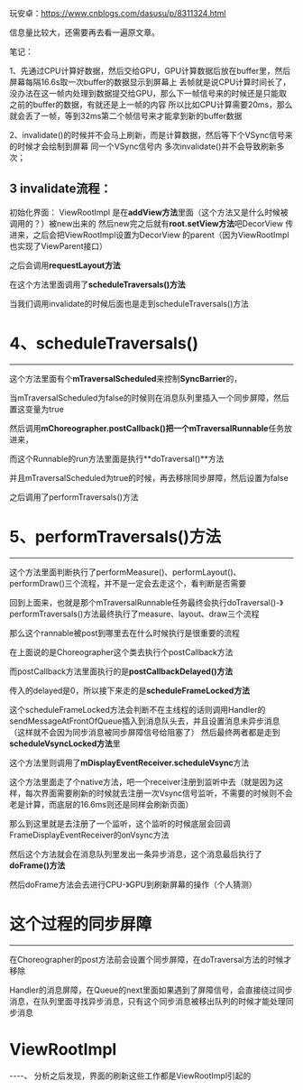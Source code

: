 玩安卓：https://www.cnblogs.com/dasusu/p/8311324.html

信息量比较大，还需要再去看一遍原文章。

笔记：


1、先通过CPU计算好数据，然后交给GPU，GPU计算数据后放在buffer里，然后屏幕每隔16.6s取一次buffer的数据显示到屏幕上
丢帧就是说CPU计算时间长了，没办法在这一帧内处理到数据提交给GPU，那么下一帧信号来的时候还是只能取之前的buffer的数据，有就还是上一帧的内容
所以比如CPU计算需要20ms，那么就会丢了一帧，等到32ms第二个帧信号来才能拿到新的buffer数据

2、invalidate()的时候并不会马上刷新，而是计算数据，然后等下个VSync信号来的时候才会绘制到屏幕
同一个VSync信号内 多次invalidate()并不会导致刷新多次；


3 invalidate流程：
---------------
初始化界面：
ViewRootImpl 是在**addView方法**里面（这个方法又是什么时候被调用的？）被new出来的
然后new完之后就有**root.setView方法**吧DecorView 传进来，之后会把ViewRootImpl设置为DecorView 的parent（因为ViewRootImpl也实现了ViewParent接口）

之后会调用**requestLayout方法**

在这个方法里面调用了**scheduleTraversals()方法**

当我们调用invalidate的时候后面也是走到scheduleTraversals()方法


# 4、scheduleTraversals()
------------------
这个方法里面有个**mTraversalScheduled**来控制**SyncBarrier**的，

当mTraversalScheduled为false的时候则在消息队列里插入一个同步屏障，然后置这变量为true

然后调用**mChoreographer.postCallback()**把一个**mTraversalRunnable**任务放进来，

而这个Runnable的run方法里面是执行**doTraversal()**方法

并且mTraversalScheduled为true的时候，再去移除同步屏障，然后设置为false

之后调用了performTraversals()方法

# 5、performTraversals()方法
-----

这个方法里面判断执行了performMeasure()、performLayout()、performDraw()三个流程，并不是一定会去走这个，看判断是否需要

回到上面来，也就是那个mTraversalRunnable任务最终会执行doTraversal()-》performTraversals()方法最终执行了measure、layout、draw三个流程

那么这个rannable被post到哪里去在什么时候执行是很重要的流程

在上面说的是Choreographer这个类去执行个postCallback方法

而postCallback方法里面执行的是**postCallbackDelayed()方法**

传入的delayed是0，所以接下来走的是**scheduleFrameLocked方法**

这个scheduleFrameLocked方法会判断不在主线程的话则调用Handler的sendMessageAtFrontOfQueue插入到消息队头去，并且设置消息未异步消息（这样就不会因为同步消息被同步屏障信号给阻塞了）
然后最终两者都是走到**scheduleVsyncLocked方法**里

这个方法里则调用了**mDisplayEventReceiver.scheduleVsync**方法

这个方法里面走了个native方法，吧一个receiver注册到监听中去（就是因为这样，每次界面需要刷新的时候就去注册一次Vsync信号监听，不需要的时候则不会老是计算，而底层的16.6ms则还是同样会刷新页面）

那么到这里就是去注册了一个监听，这个监听的时候底层会回调FrameDisplayEventReceiver的onVsync方法

然后这个方法就会在消息队列里发出一条异步消息，这个消息最后执行了**doFrame()方法**

然后doFrame方法会去进行CPU-》GPU到刷新屏幕的操作（个人猜测）


# 这个过程的同步屏障
-----
在Choreographer的post方法前会设置个同步屏障，在doTraversal方法的时候才移除

Handler的消息屏障，在Queue的next里面如果遇到了屏障信号，会直接绕过同步消息，在队列里面寻找异步消息，只有这个同步消息被移出队列的时候才能处理同步消息

# ViewRootImpl
----、
分析之后发现，界面的刷新这些工作都是ViewRootImpl引起的



